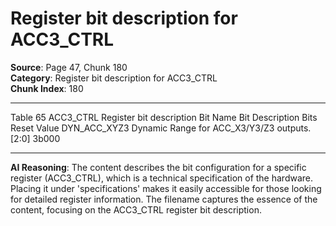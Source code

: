 # Register bit description for ACC3_CTRL

**Source**: Page 47, Chunk 180  
**Category**: Register bit description for ACC3_CTRL  
**Chunk Index**: 180

---

Table 65 ACC3_CTRL Register bit description
Bit Name Bit Description Bits Reset Value
DYN_ACC_XYZ3 Dynamic Range for ACC_X3/Y3/Z3 outputs. [2:0] 3b000

---

**AI Reasoning**: The content describes the bit configuration for a specific register (ACC3_CTRL), which is a technical specification of the hardware. Placing it under 'specifications' makes it easily accessible for those looking for detailed register information. The filename captures the essence of the content, focusing on the ACC3_CTRL register bit description.

